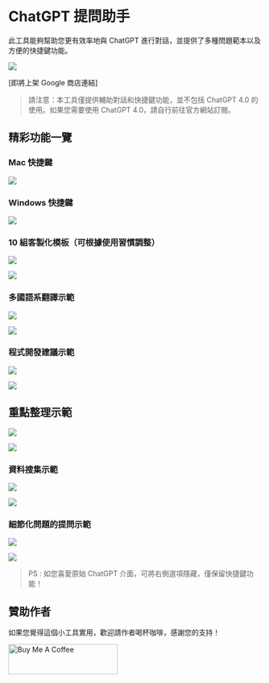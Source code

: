 # ChatGPT 提問助手

此工具能夠幫助您更有效率地與 ChatGPT 進行對話，並提供了多種問題範本以及方便的快捷鍵功能。

![](https://i.imgur.com/Gvc9HYH.png)

[即將上架 Google 商店連結]

> 請注意：本工具僅提供輔助對話和快捷鍵功能，並不包括 ChatGPT 4.0 的使用。如果您需要使用 ChatGPT 4.0，請自行前往官方網站訂閱。

## 精彩功能一覽

### Mac 快捷鍵
![](https://i.imgur.com/bKk8aKz.png)


### Windows 快捷鍵
![](https://i.imgur.com/oEzjeUI.png)


### 10 組客製化模板（可根據使用習慣調整）
![](https://i.imgur.com/uZEbfKC.png)

![](https://i.imgur.com/OkvR47H.png)


### 多國語系翻譯示範
![](https://i.imgur.com/K91ySRt.png)

![](https://i.imgur.com/ITDQSS7.png)


### 程式開發建議示範
![](https://i.imgur.com/QfD6WnJ.png)

![](https://i.imgur.com/0dq3vKb.png)


## 重點整理示範
![](https://i.imgur.com/LXEtdv5.png)

![](https://i.imgur.com/jwrMvPS.png)


### 資料搜集示範
![](https://i.imgur.com/kYbBBEI.png)

![](https://i.imgur.com/sQ0aH3o.png)


### 細節化問題的提問示範
![](https://i.imgur.com/ssiWf7n.png)

![](https://i.imgur.com/k7PoGMr.png)


> PS : 如您喜愛原始 ChatGPT 介面，可將右側選項隱藏，僅保留快捷鍵功能！

## 贊助作者

如果您覺得這個小工具實用，歡迎請作者喝杯咖啡，感謝您的支持！

<a href="https://www.buymeacoffee.com/Joe.lin" target="_blank"><img src="https://cdn.buymeacoffee.com/buttons/v2/default-yellow.png" alt="Buy Me A Coffee" style="height: 60px !important;width: 217px !important;" ></a>
